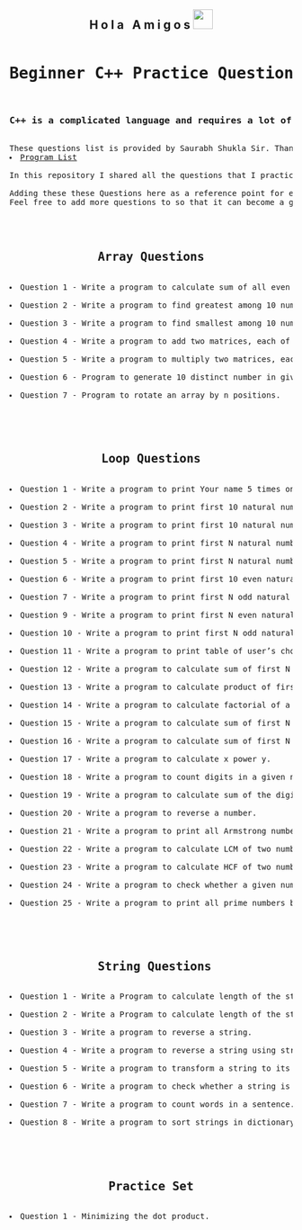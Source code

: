 
<h2 align="center">H o l a &nbsp; A m i g o s <img src="https://media.giphy.com/media/hvRJCLFzcasrR4ia7z/giphy.gif" width="35px"></h2>


<pre>
<h1 align="center">Beginner C++ Practice Questions</h1>
<h3>C++ is a complicated language and requires a lot of practice to ace in it.</h3>
These questions list is provided by Saurabh Shukla Sir. Thank you so much sir for helping us with this.
<li><a href="https://www.mysirg.com/programming-examples/c-programs/">Program List</a></li>
In this repository I shared all the questions that I practiced that helped me improve my C++.

Adding these these Questions here as a reference point for everyone.
Feel free to add more questions to so that it can become a great learning source.



<h2 align="center"> Array Questions </h2>
<li>Question 1 - Write a program to calculate sum of all even numbers and sum of all odd numbers.</li>
<li>Question 2 - Write a program to find greatest among 10 numbers.</li>
<li>Question 3 - Write a program to find smallest among 10 numbers.</li>
<li>Question 4 - Write a program to add two matrices, each of order 3×3.</li>
<li>Question 5 - Write a program to multiply two matrices, each of order 3×3.</li>
<li>Question 6 - Program to generate 10 distinct number in given range.</li>
<li>Question 7 - Program to rotate an array by n positions.</li>



<h2 align="center"> Loop Questions </h2>
<li>Question 1 - Write a program to print Your name 5 times on the screen.</li>
<li>Question 2 - Write a program to print first 10 natural numbers.</li>
<li>Question 3 - Write a program to print first 10 natural numbers in reverse order.</li>
<li>Question 4 - Write a program to print first N natural numbers.</li>
<li>Question 5 - Write a program to print first N natural numbers in reverse order.</li>
<li>Question 6 - Write a program to print first 10 even natural numbers.</li>
<li>Question 7 - Write a program to print first N odd natural numbers.</li>
<li>Question 9 - Write a program to print first N even natural numbers in reverse order.</li>
<li>Question 10 - Write a program to print first N odd natural numbers in reverse order.</li>
<li>Question 11 - Write a program to print table of user’s choice.</li>
<li>Question 12 - Write a program to calculate sum of first N natural numbers.</li>
<li>Question 13 - Write a program to calculate product of first N natural numbers</li>
<li>Question 14 - Write a program to calculate factorial of a number.</li>
<li>Question 15 - Write a program to calculate sum of first N even natural numbers.</li>
<li>Question 16 - Write a program to calculate sum of first N odd natural numbers.</li>
<li>Question 17 - Write a program to calculate x power y.</li>
<li>Question 18 - Write a program to count digits in a given number.</li>
<li>Question 19 - Write a program to calculate sum of the digits of a given number.</li>
<li>Question 20 - Write a program to reverse a number.</li>
<li>Question 21 - Write a program to print all Armstrong numbers under 1000.</li>
<li>Question 22 - Write a program to calculate LCM of two numbers.</li>
<li>Question 23 - Write a program to calculate HCF of two numbers.</li>
<li>Question 24 - Write a program to check whether a given number is prime or not.</li>
<li>Question 25 - Write a program to print all prime numbers between two given numbers.</li>



<h2 align="center"> String Questions</h2>
<li>Question 1 - Write a Program to calculate length of the string.</li>
<li>Question 2 - Write a Program to calculate length of the string using strlen() function.</li>
<li>Question 3 - Write a program to reverse a string.</li>
<li>Question 4 - Write a program to reverse a string using strrev() function.</li>
<li>Question 5 - Write a program to transform a string to its uppercase.</li>
<li>Question 6 - Write a program to check whether a string is palindrome or not.</li>
<li>Question 7 - Write a program to count words in a sentence.</li>
<li>Question 8 - Write a program to sort strings in dictionary order.</li>



<h2 align="center">Practice Set</h2>
<li>Question 1 - Minimizing the dot product.</li>
</pre>
